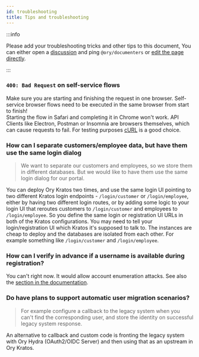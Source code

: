 ```yaml
---
id: troubleshooting
title: Tips and troubleshooting
---
```


:::info

Please add your troubleshooting tricks and other tips to this document, You can either open a
[discussion](https://github.com/ory/kratos/discussions) and ping `@ory/documenters` or
[edit the page directly](https://github.com/ory/kratos/edit/master/docs/docs/debug/troubleshooting.md).

:::

### `400: Bad Request` on self-service flows

Make sure you are starting and finishing the request in one browser. Self-service browser flows need to be executed in the same
browser from start to finish!  
Starting the flow in Safari and completing it in Chrome won't work. API Clients like Electron, Postman or Insomnia are browsers
themselves, which can cause requests to fail. For testing purposes [cURL](https://curl.se/) is a good choice.

### How can I separate customers/employee data, but have them use the same login dialog

> We want to separate our customers and employees, so we store them in different databases. But we would like to have them use the
> same login dialog for our portal.

You can deploy Ory Kratos two times, and use the same login UI pointing to two different Kratos login endpoints -
`/login/customer` or `/login/employee`, either by having two different login routes, or by adding some logic to your login UI that
reroutes customers to `/login/customer` and employees to `/login/employee`. So you define the same login or registration UI URLs
in both of the Kratos configurations. You may need to tell your login/registration UI which Kratos it's supposed to talk to. The
instances are cheap to deploy and the databases are isolated from each other. For example something like `/login/customer` and
`/login/employee`.

### How can I verify in advance if a username is available during registration?

You can't right now. It would allow account enumeration attacks. See also the
[section in the documentation](https://www.ory.sh/kratos/docs/concepts/security/#account-enumeration).

### Do have plans to support automatic user migration scenarios?

> For example configure a callback to the legacy system when you can't find the corresponding user, and store the identity on
> successful legacy system response.

An alternative to callback and custom code is fronting the legacy system with Ory Hydra (OAuth2/OIDC Server) and then using that
as an upstream in Ory Kratos.
